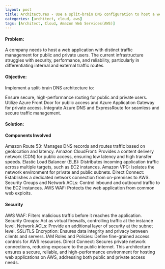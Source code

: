 ```yaml
---
layout: post
title: Architectures - Use a split-brain DNS configuration to host a web app in AWS
categories: [architect, cloud, aws]
tags: [Architect, Cloud, Amazon Web Services(AWS)]
---
```



#### Problem:

A company needs to host a web application with distinct traffic management for public and private users. The current infrastructure struggles with security, performance, and reliability, particularly in differentiating internal and external traffic routes.

#### Objective:

Implement a split-brain DNS architecture to:

Ensure secure, high-performance routing for public and private users.
Utilize Azure Front Door for public access and Azure Application Gateway for private access.
Integrate Azure DNS and ExpressRoute for seamless and secure traffic management.

#### Solution:

#### Components Involved
Amazon Route 53: Manages DNS records and routes traffic based on geolocation and latency.
Amazon CloudFront: Provides a content delivery network (CDN) for public access, ensuring low latency and high transfer speeds.
Elastic Load Balancer (ELB): Distributes incoming application traffic across multiple targets, such as EC2 instances.
Amazon VPC: Isolates the network environment for private and public subnets.
Direct Connect: Establishes a dedicated network connection from on-premises to AWS.
Security Groups and Network ACLs: Control inbound and outbound traffic to the EC2 instances.
AWS WAF: Protects the web application from common web exploits.

#### Security
AWS WAF: Filters malicious traffic before it reaches the application.
Security Groups: Act as virtual firewalls, controlling traffic at the instance level.
Network ACLs: Provide an additional layer of security at the subnet level.
SSL/TLS Encryption: Ensures data integrity and privacy between clients and servers.
IAM Roles and Policies: Define fine-grained access controls for AWS resources.
Direct Connect: Secures private network connections, reducing exposure to the public internet.
This architecture ensures a secure, reliable, and high-performance environment for hosting web applications on AWS, addressing both public and private access needs.